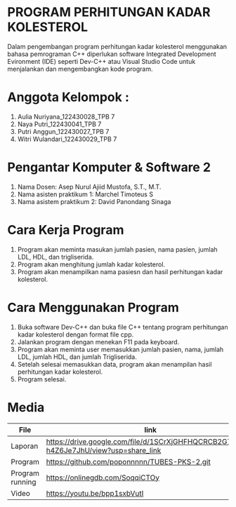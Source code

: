 # PROGRAM PERHITUNGAN KADAR KOLESTEROL
Dalam pengembangan program perhitungan kadar kolesterol menggunakan bahasa pemrograman C++ diperlukan software Integrated Development Evironment (IDE) seperti Dev-C++ atau Visual Studio Code untuk menjalankan dan mengembangkan kode program.
# Anggota Kelompok :
1. Aulia Nuriyana_122430028_TPB 7
2. Naya Putri_122430041_TPB 7
3. Putri Anggun_122430027_TPB 7
4. Witri Wulandari_122430029_TPB 7
# Pengantar Komputer & Software 2
1. Nama Dosen: Asep Nurul Ajiid Mustofa, S.T., M.T.
2. Nama asisten praktikum 1: Marchel Timoteus S
3. Nama asistem praktikum 2: David Panondang Sinaga
# Cara Kerja Program
1. Program akan meminta masukan jumlah pasien, nama pasien, jumlah LDL, HDL, dan trigliserida.
2. Program akan menghitung jumlah kadar kolesterol.
3. Program akan menampilkan nama pasiesn dan hasil perhitungan kadar kolesterol.
# Cara Menggunakan Program
1. Buka software Dev-C++ dan buka file C++ tentang program 
perhitungan kadar kolesterol dengan format file cpp.
2. Jalankan program dengan menekan F11 pada keyboard.
3. Program akan meminta user memasukkan jumlah pasien, nama, jumlah 
LDL, jumlah HDL, dan jumlah Trigliserida.
4. Setelah selesai memasukkan data, program akan menampilan hasil 
perhitungan kadar kolesterol.
5. Program selesai.
# Media
| File |      link     |
| ------ | ------ |
| Laporan | https://drive.google.com/file/d/1SCrXjGHFHQCRCB2G7p7Qu-h4Z6Je7JhU/view?usp=share_link |
| Program | https://github.com/poponnnnn/TUBES-PKS-2.git |
| Program running | https://onlinegdb.com/SoqqiCTOy |
| Video | https://youtu.be/bpp1sxbVutI |
